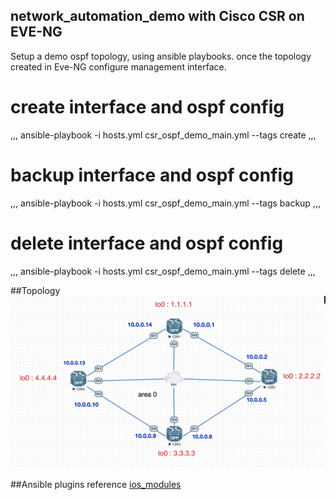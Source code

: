 ## network_automation_demo with Cisco CSR on EVE-NG
Setup a demo ospf topology, using ansible playbooks. once the topology created in Eve-NG configure management 
interface.
  # create interface and ospf config
  ,,,
    ansible-playbook -i hosts.yml csr_ospf_demo_main.yml --tags create
  ,,,
  
  # backup interface and ospf config
  ,,,
    ansible-playbook -i hosts.yml csr_ospf_demo_main.yml --tags backup
  ,,,
  
  # delete interface and ospf config
  ,,,
    ansible-playbook -i hosts.yml csr_ospf_demo_main.yml --tags delete
  ,,,


##Topology
![](https://github.com/mothomas/network_automation_demo/blob/master/images/csr_ospf.png)

##Ansible plugins reference
[ios_modules](https://docs.ansible.com/ansible/latest/collections/cisco/ios/index.html#plugin-index)

